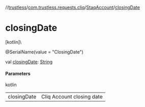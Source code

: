 //[trustless](../../../index.md)/[com.trustless.requests.cliq](../index.md)/[StaqAccount](index.md)/[closingDate](closing-date.md)

# closingDate

[kotlin]\

@SerialName(value = &quot;ClosingDate&quot;)

val [closingDate](closing-date.md): [String](https://kotlinlang.org/api/latest/jvm/stdlib/kotlin/-string/index.html)

#### Parameters

kotlin

| | |
|---|---|
| closingDate | Cliq Account closing date |
